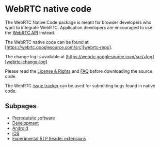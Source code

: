 # WebRTC native code

The WebRTC Native Code package is meant for browser developers who want to
integrate WebRTC. Application developers are encouraged to use the [WebRTC
API][webrtc-api] instead.

[webrtc-api]: http://dev.w3.org/2011/webrtc/editor/webrtc.html

The WebRTC native code can be found at
[https://webrtc.googlesource.com/src][webrtc-repo].

[webrtc-repo]: https://webrtc.googlesource.com/src/

The change log is available at
[https://webrtc.googlesource.com/src/+log][webrtc-change-log]

[webrtc-change-log]: https://webrtc.googlesource.com/src/+log

Please read the [License & Rights][webrtc-license] and [FAQ][webrtc-faq]
before downloading the source code.

[webrtc-license]: https://webrtc.org/support/license
[webrtc-faq]: https://webrtc.googlesource.com/src/+/refs/heads/master/docs/faq.md

The WebRTC [issue tracker][webrtc-issue-tracker] can be used for submitting
bugs found in native code.

[webrtc-issue-tracker]: https://bugs.webrtc.org

## Subpages

* [Prerequisite software][webrtc-prerequitite-sw]
* [Development][webrtc-development]
* [Android][webtc-android-development]
* [iOS][webrtc-ios-development]
* [Experimental RTP header extensions][rtp-hdrext]

[webrtc-prerequitite-sw]: https://webrtc.googlesource.com/src/+/refs/heads/master/docs/native-code/development/prerequisite-sw/index.md
[webrtc-development]: https://webrtc.googlesource.com/src/+/refs/heads/master/docs/native-code/development/index.md
[webtc-android-development]: https://webrtc.googlesource.com/src/+/refs/heads/master/docs/native-code/android/index.md
[webrtc-ios-development]: https://webrtc.googlesource.com/src/+/refs/heads/master/docs/native-code/ios/index.md
[rtp-hdrext]: https://webrtc.googlesource.com/src/+/refs/heads/master/docs/native-code/rtp-hdrext/index.md
